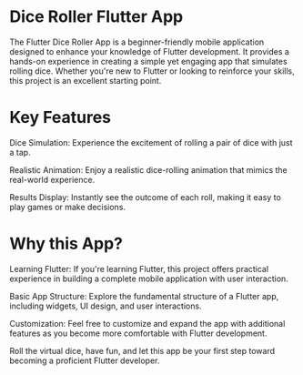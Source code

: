 # Dice Roller Flutter App

The Flutter Dice Roller App is a beginner-friendly mobile application designed to enhance your knowledge of Flutter development. It provides a hands-on experience in creating a simple yet engaging app that simulates rolling dice. Whether you're new to Flutter or looking to reinforce your skills, this project is an excellent starting point.

# Key Features

Dice Simulation: Experience the excitement of rolling a pair of dice with just a tap.

Realistic Animation: Enjoy a realistic dice-rolling animation that mimics the real-world experience.

Results Display: Instantly see the outcome of each roll, making it easy to play games or make decisions.

# Why this App?

Learning Flutter: If you're learning Flutter, this project offers practical experience in building a complete mobile application with user interaction.

Basic App Structure: Explore the fundamental structure of a Flutter app, including widgets, UI design, and user interactions.

Customization: Feel free to customize and expand the app with additional features as you become more comfortable with Flutter development.

Roll the virtual dice, have fun, and let this app be your first step toward becoming a proficient Flutter developer.
